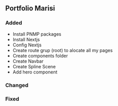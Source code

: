 ## Portfolio Marisi 


### Added
- Install PNMP packages
- Install Nextjs 
- Config Nextjs
- Create route grup (root) to alocate all my pages
- Create components folder
- Create Navbar
- Create Spline Scene
- Add hero component
### Changed

### Fixed